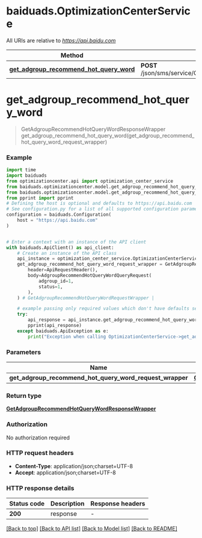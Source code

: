 # baiduads.OptimizationCenterService

All URIs are relative to *https://api.baidu.com*

Method | HTTP request | Description
------------- | ------------- | -------------
[**get_adgroup_recommend_hot_query_word**](OptimizationCenterService.md#get_adgroup_recommend_hot_query_word) | **POST** /json/sms/service/OptimizationCenterService/getAdgroupRecommendHotQueryWord | 


# **get_adgroup_recommend_hot_query_word**
> GetAdgroupRecommendHotQueryWordResponseWrapper get_adgroup_recommend_hot_query_word(get_adgroup_recommend_hot_query_word_request_wrapper)



### Example


```python
import time
import baiduads
from optimizationcenter.api import optimization_center_service
from baiduads.optimizationcenter.model.get_adgroup_recommend_hot_query_word_response_wrapper import GetAdgroupRecommendHotQueryWordResponseWrapper
from baiduads.optimizationcenter.model.get_adgroup_recommend_hot_query_word_request_wrapper import GetAdgroupRecommendHotQueryWordRequestWrapper
from pprint import pprint
# Defining the host is optional and defaults to https://api.baidu.com
# See configuration.py for a list of all supported configuration parameters.
configuration = baiduads.Configuration(
    host = "https://api.baidu.com"
)


# Enter a context with an instance of the API client
with baiduads.ApiClient() as api_client:
    # Create an instance of the API class
    api_instance = optimization_center_service.OptimizationCenterService(api_client)
    get_adgroup_recommend_hot_query_word_request_wrapper = GetAdgroupRecommendHotQueryWordRequestWrapper(
        header=ApiRequestHeader(),
        body=AdgroupRecommendHotQueryWordQueryRequest(
            adgroup_id=1,
            status=1,
        ),
    ) # GetAdgroupRecommendHotQueryWordRequestWrapper | 

    # example passing only required values which don't have defaults set
    try:
        api_response = api_instance.get_adgroup_recommend_hot_query_word(get_adgroup_recommend_hot_query_word_request_wrapper)
        pprint(api_response)
    except baiduads.ApiException as e:
        print("Exception when calling OptimizationCenterService->get_adgroup_recommend_hot_query_word: %s\n" % e)
```


### Parameters

Name | Type | Description  | Notes
------------- | ------------- | ------------- | -------------
 **get_adgroup_recommend_hot_query_word_request_wrapper** | [**GetAdgroupRecommendHotQueryWordRequestWrapper**](GetAdgroupRecommendHotQueryWordRequestWrapper.md)|  |

### Return type

[**GetAdgroupRecommendHotQueryWordResponseWrapper**](GetAdgroupRecommendHotQueryWordResponseWrapper.md)

### Authorization

No authorization required

### HTTP request headers

 - **Content-Type**: application/json;charset=UTF-8
 - **Accept**: application/json;charset=UTF-8


### HTTP response details

| Status code | Description | Response headers |
|-------------|-------------|------------------|
**200** | response |  -  |

[[Back to top]](#) [[Back to API list]](../README.md#documentation-for-api-endpoints) [[Back to Model list]](../README.md#documentation-for-models) [[Back to README]](../README.md)

